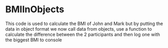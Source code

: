 # BMIInObjects
This code is used to calculate the BMI of John and Mark but by putting the data in object format we now call data from objects, use a function to calculate the difference between the 2 participants and then log one with the biggest BMI to console
